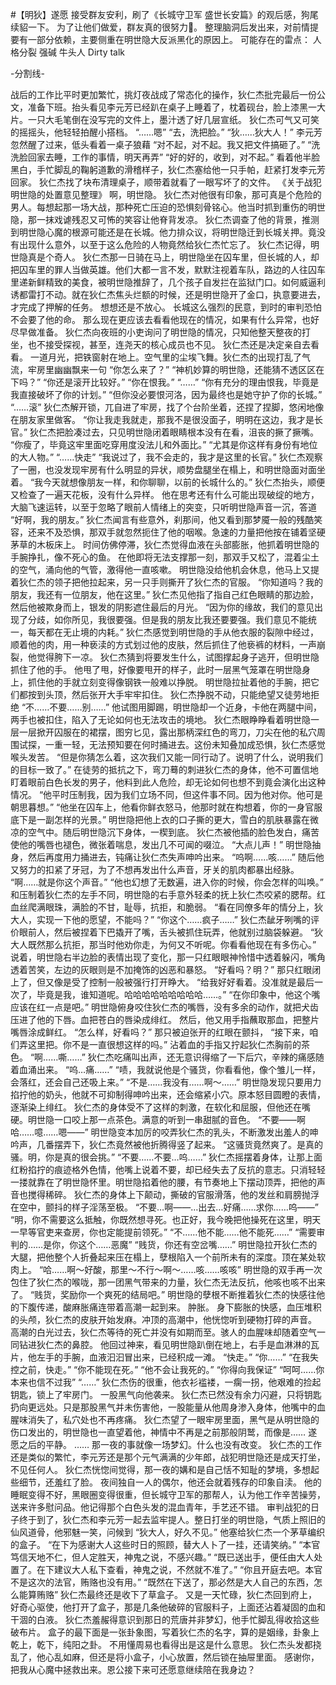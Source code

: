 #【明狄】遂愿
接受群友安利，刷了《长城守卫军 盛世长安篇》的观后感，狗尾续貂一下。
为了让他们做爱，群友真的很努力🌝。
整理脑洞后发出来，对前情提要有一部分依赖，主要侧重在明世隐大反派黑化的原因上。
可能存在的雷点：
人格分裂 强碱 牛头人 Dirty talk

-分割线-

战后的工作比平时更加繁忙，挑灯夜战成了常态化的操作，狄仁杰批完最后一份公文，准备下班。抬头看见李元芳已经趴在桌子上睡着了，枕着砚台，脸上漆黑一大片。一只大毛笔倒在没写完的文件上，墨汁透了好几层宣纸。
狄仁杰可气又可笑的摇摇头，他轻轻拍醒小搭档。
“……嗯”
“去，洗把脸。”
“狄……狄大人！”
李元芳忽然醒了过来，低头看着一桌子狼藉
“对不起，对不起。我又把文件搞砸了。”
“洗洗脸回家去睡，工作的事情，明天再弄”
“好的好的，收到，对不起。”
看着他半脸黑白，手忙脚乱的鞠躬道歉的滑稽样子，狄仁杰塞给他一只手帕，赶紧打发李元芳回家。
狄仁杰找了块布清理桌子，顺带着就看了一眼写坏了的文件。
《关于战犯明世隐的处置意见整理》
啊，明世隐。
狄仁杰对他很有印象，那可真是个危险的男人。每想起那一场大战，那种死亡压迫的恐惧刻骨铭心。他当时抓到重伤的明世隐，那一抹戏谑残忍又可怖的笑容让他脊背发凉。
狄仁杰调查了他的背景，推测到明世隐心魔的根源可能还是在长城。他力排众议，将明世隐迁到长城关押。竟没有出现什么意外，以至于这么危险的人物竟然给狄仁杰忙忘了。
狄仁杰记得，明世隐真是个奇人。
狄仁杰那一日骑在马上，明世隐坐在囚车里，但长城的人，却把囚车里的罪人当做英雄。他们大都一言不发，默默注视着车队，路边的人往囚车里递新鲜精致的美食，被明世隐推辞了，几个孩子自发拦在监狱门口。如何威逼利诱都雷打不动。就在狄仁杰焦头烂额的时候，还是明世隐开了金口，执意要进去，才完成了押解的任务。
想想还是不放心。
长城这么强烈的民意，到时的审判恐怕不会要了他的命。
那么现在更应该去看看他现在的情况，如果有什么异常，也好尽早做准备。
狄仁杰向夜班的小吏询问了明世隐的情况，只知他整天整夜的打坐，也不接受探视，甚至，连尧天的核心成员也不见。
狄仁杰还是决定亲自去看看。
一道月光，把铁窗射在地上。空气里的尘埃飞舞。狄仁杰的出现打乱了气流，牢房里幽幽飘来一句
“你怎么来了？”
“神机妙算的明世隐，还能猜不透区区在下吗？”
“你还是滚开比较好。”
“你在恨我。”
“……”
“你有充分的理由恨我，毕竟是我直接破坏了你的计划。”
“但你没必要恨河洛，因为最终也是她守护了你的长城。”
“……滚”
狄仁杰解开锁，兀自进了牢房，找了个台阶坐着，还捏了捏脚，悠闲地像在朋友家里做客。
“你让我走我就走，那我不是很没面子，明明在这边，我才是长官。”
狄仁杰把脸凑过去，只见明世隐闭着眼睛根本没有在看，沮丧的撅了撅嘴。
“你瘦了，毕竟这牢里面吃穿用度没法儿和外面比。”
“尤其是你这样有身份有地位的大人物。”
“……快走”
“我说过了，我不会走的，我才是这里的长官。”
狄仁杰观察了一圈，也没发现牢房有什么明显的异状，顺势盘腿坐在榻上，和明世隐面对面坐着。
“我今天就想像朋友一样，和你聊聊，以前的长城什么的。”
狄仁杰抬头，顺便又检查了一遍天花板，没有什么异样。
他在思考还有什么可能出现破绽的地方，大脑飞速运转，以至于忽略了眼前人情绪上的突变，只听明世隐声音一沉，答道
“好啊，我的朋友。”
狄仁杰闻言有些意外，刹那间，他又看到那梦魇一般的残酷笑容，还来不及恐惧，那双手就忽然扼住了他的咽喉。急速的力量把他按在铺着坚硬茅草的木板床上。
时间仿佛停滞，狄仁杰觉得血液在头部膨胀，他抓着明世隐的手腕挣扎，像不死心的鱼。
在他即将无法支撑那一刻，那双手又松了，混着尘土的空气，涌向他的气管，激得他一直咳嗽。
明世隐没给他机会休息，他马上又提着狄仁杰的领子把他拉起来，另一只手则撕开了狄仁杰的官服。
“你知道吗？我的朋友，我还有一位朋友，他在这里。”
狄仁杰见他指了指自己红色眼睛的那边脸，然后他被欺身而上，银发的阴影遮住最后的月光。
“因为你的缘故，我们的意见出现了分歧，如你所见，我很要强。但是我的朋友比我还要要强。我们意见不能统一，每天都在无止境的内耗。”
狄仁杰感觉到明世隐的手从他衣服的裂隙中经过，顺着他的肉，用一种亵渎的方式划过他的皮肤，然后抓住了他亵裤的材料，一声崩裂，他觉得胯下一凉。
狄仁杰猜到将要发生什么，试图撑起身子逃开，但明世隐抓住了他的手。
他甩了甩，好像要甩开的样子，此时一层黑气笼罩在明世隐身上，抓住他的手就立刻变得像钢铁一般难以挣脱。
明世隐拉扯着他的手腕，把它们都按到头顶，然后张开大手牢牢扣住。
狄仁杰挣脱不动，只能绝望又徒劳地拒绝
“不……不要……别……”
他试图用脚踢，明世隐却一个近身，卡他在两腿中间，两手也被扣住，陷入了无论如何也无法攻击的境地。
狄仁杰眼睁睁看着明世隐一层一层掀开囚服在的裙摆，图穷匕见，露出那柄深红色的弯刀，刀尖在他的私穴周围试探，一重一轻，无法预知要在何时捅进去。这份未知叠加成恐惧，狄仁杰感觉喉头发苦。
“但是你猜怎么着，这次我们又能一同行动了。说明了什么，说明我们的目标一致了。”
在徒劳的抵抗之下，弯刀蓦的刺进狄仁杰的身体，他不可置信地盯着眼前白色长发的男子，他料到此人危险，却无论如何也想不到竟会演化出这种情况。
“他平时压制我，因为我们立场不同，但这件事不同。因为他对你。他可是朝思暮想。”
“他坐在囚车上，他看你鲜衣怒马，他那时就在构想着，你的一身官服底下是一副怎样的光景。”
明世隐把他上衣的口子撕的更大，雪白的肌肤暴露在微凉的空气中。随后明世隐沉下身体，一楔到底。
狄仁杰被他插的脸色发白，痛苦使他的嘴唇也褪色，微张着喘息，发出几不可闻的啜泣。
“大点儿声！”
明世隐抽身，然后再度用力捅进去，钝痛让狄仁杰失声呻吟出来。
“呜啊……咳……”
随后他又努力的扣紧了牙冠，为了不想再发出什么声音，牙关的肌肉都暴出经脉。
“啊……就是你这个声音。”
“他也幻想了无数遍，进入你的时候，你会怎样的叫唤。”
和压制着狄仁杰的左手不同，明世隐的右手意外轻柔的抚上狄仁杰咬紧的腮帮。红血丝爬满眼珠，满脸的不甘，耻辱，抗拒，和脆弱。
“看在同僚多年的情分上，狄大人，实现一下他的愿望，不能吗？”
“你这个……疯子……”
狄仁杰龇牙咧嘴的评价眼前人，然后被捏着下巴撬开了嘴，舌头被抓住玩弄，他就别过脑袋躲避。
“狄大人既然那么抗拒，那当时他劝你走，为何又不听呢。你看看他现在有多伤心。”
说着，明世隐右半边脸的表情出现了变化，那一只红眼眼神怜惜中透着躲闪，嘴角透着苦笑，左边的灰眼则是不加掩饰的凶恶和暴怒。
“好看吗？明？”
那只红眼闭上了，但又像是受了控制一般被强行打开睁大。
“给我好好看着。没准就是最后一次了，毕竟是我，谁知道呢。哈哈哈哈哈哈哈哈哈……。”
“在你印象中，他这个嘴应该在红一点是吧。”
明世隐俯身咬住狄仁杰的嘴唇，没有多余的动作，就把犬齿压进了他的下唇。血把苍白的唇染成绯红。
然后，他又用手指蘸取那血，把整片嘴唇涂成鲜红。
“怎么样，好看吗？”
那只被迫张开的红眼在颤抖，
“接下来，咱们弄这里把。你不是一直很想这样的吗。”
沾着血的手指又拧起狄仁杰胸前的茶色。
“啊……嘶……”
狄仁杰吃痛叫出声，还无意识得缩了一下后穴，辛辣的痛感随着血涌出来。
“呜…痛……”
“啧，我就说他是个骚货，你看看他，像个雏儿一样，会落红，还会自己还吸上来。”
“不是……我没有……啊～……”
明世隐发现只要用力掐拧他的奶头，他就不可抑制得呻吟出来，还会缩紧小穴。原本怒目圆瞪的表情，逐渐染上绯红。
狄仁杰的身体受不了这样的刺激，在软化和屈服，但他还在嘴硬。明世隐一口咬上那一点茶色。满意的听到一串甜腻的音色。
“不要——啊哈……噫……嗯——”
明世隐变本加厉的咬弄狄仁杰的乳头，不断激发出羞人的呻吟声，几番摆弄下，狄仁杰竟然被他折腾得竖了起来。
“这骚货竟然爽了。是真的骚。明，你是真的很会挑。”
“不要……不要…呜……”
狄仁杰摇摆着身体，让那上面红粉掐拧的痕迹格外色情，他嘴上说着不要，却已经失去了反抗的意志。只消轻轻一搂就靠在了明世隐怀里。明世隐掐着他的腰，有节奏地上下摆动顶弄，把他的声音也搅得稀碎。
狄仁杰的身体上下颠动，撕破的官服滑落，他的发丝和肩膀抛浮在空中，颤抖的样子淫荡至极。
“不要…啊——…出去…好痛……求你……呜——”
“明，你不需要这么抵触，你既然想寻死。也正好，我今晚把他操死在这里，明天一早等官吏来查房，你也定能提前领死。”
“不……他不能……他不能死……”
“需要审判的……是你，你这个……恶魔”
“贱货，你还有空岔嘴……”
明世隐拉开狄仁杰的大腿，把他整个人折叠起来压在榻上，孽根陷入一个前所未有的深度。顶在某处软肉上。
“哈……啊～好酸，那里～不行～啊～……咳……咳咳”
明世隐的双手再一次包住了狄仁杰的喉咙，那一团黑气带来的力量，狄仁杰无法反抗，他咳也咳不出来了。
“贱货，奖励你一个爽死的结局吧。”
明世隐的孽根不断推着狄仁杰的快感往他的下腹传递，酸麻胀痛连带着高潮一起到来。
肿胀。
身下膨胀的快感，血压堆积的头颅，狄仁杰的皮肤开始发麻。冲顶的高潮中，他恍惚听到硬物打碎的声音。
高潮的白光过去，狄仁杰等待的死亡并没有如期而至。骇人的血腥味却随着空气一同钻进狄仁杰的鼻腔。
他回过神来，看见明世隐趴倒在地上，右手是血淋淋的瓦片，他左手的手腕，血液汩汩冒出来，已经积成一滩。
“快走。”
“你……”
“在我失控之前，快走。”
“你不能现在死。”
“他不会让我死的。”
“你得向我保证”
“呵呵……你本来也信不过我”
“……”
狄仁杰伤的很重，他衣衫褴褛，一瘸一拐，他艰难的捡起钥匙，锁上了牢房门。
一股黑气向他袭来。
狄仁杰已然没有余力闪避，只将钥匙扔向更远处。只是那股黑气并未伤害他，一股能量从他周身渗入身体，他嘴中的血腥味消失了，私穴处也不再疼痛。
狄仁杰望了一眼牢房里面，黑气是从明世隐的伤口发出的，明世隐也一直望着他，神情中不再是之前那般阴鹫，而像是……
遂愿之后的平静。
……
那一夜的事就像一场梦幻。什么也没有改变。
狄仁杰的工作还是类似的繁忙，李元芳还是那个元气满满的少年郎，战犯明世隐还是成天打坐，不见任何人。
狄仁杰恍惚间觉得，那一夜的媾和是自己恬不知耻的梦境，多想起些细节，还羞红了脸。
夜间独自一人的偶尔，他还会就着残存的印象自渎。
他的睡眠变得不好，黑眼圈变得很重，但长城守卫军的那帮人，认为他工作辛苦操劳，送来许多慰问品。他记得那个白色头发的混血青年，手艺还不错。
审判战犯的日子终于到了，狄仁杰和李元芳一起去监牢提人。整日打坐的明世隐，气质上照旧的仙风道骨，他邪魅一笑，问候到
“狄大人，好久不见。”
他塞给狄仁杰一个茅草编织的盒子。
“在下为感谢大人这些时日的照顾，替大人卜了一挂，还请笑纳。”
“本官笃信天地不仁，但人定胜天，神鬼之说，不感兴趣。”
“既已送出手，便任由大人处置了。在下建议大人私下查看，神鬼之说，不然就不准了。”
“你且开庭去吧。本官不是这次的法官，贿赂也没有用。”
“既然在下送了，那必然是大人自己的东西，怎么能算贿赂”
狄仁杰最终还是收下了草盒子。
又是一天忙碌，狄仁杰回到府上，好奇心驱使，他打开了盒子，那是几条他破碎的官服料子，上面还沾着凝固的血和干涸的白液。
狄仁杰羞赧得意识到那日的荒唐并非梦幻，他手忙脚乱得收拾这些破布片。
盒子的最下面是一张卦象图，写着狄仁杰的名字，算的是姻缘，卦象上乾上，乾下，纯阳之卦。
不用懂周易也看得出是这是什么意思。
狄仁杰头发都挠乱了，他心乱如麻，但还是将小盒子，小心放置，然后锁在抽屉里面。
感谢你，把我从心魔中拯救出来。恩公接下来可还愿意继续陪在我身边？
